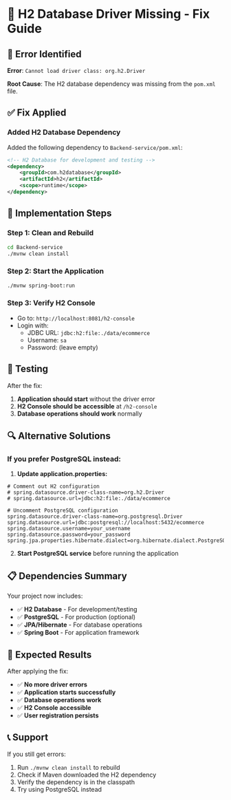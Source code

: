 # 🔧 H2 Database Driver Missing - Fix Guide

## 🚨 Error Identified

**Error**: `Cannot load driver class: org.h2.Driver`

**Root Cause**: The H2 database dependency was missing from the `pom.xml` file.

## ✅ Fix Applied

### **Added H2 Database Dependency**

Added the following dependency to `Backend-service/pom.xml`:

```xml
<!-- H2 Database for development and testing -->
<dependency>
    <groupId>com.h2database</groupId>
    <artifactId>h2</artifactId>
    <scope>runtime</scope>
</dependency>
```

## 🔄 Implementation Steps

### **Step 1: Clean and Rebuild**
```bash
cd Backend-service
./mvnw clean install
```

### **Step 2: Start the Application**
```bash
./mvnw spring-boot:run
```

### **Step 3: Verify H2 Console**
- Go to: `http://localhost:8081/h2-console`
- Login with:
  - JDBC URL: `jdbc:h2:file:./data/ecommerce`
  - Username: `sa`
  - Password: (leave empty)

## 🧪 Testing

After the fix:
1. **Application should start** without the driver error
2. **H2 Console should be accessible** at `/h2-console`
3. **Database operations should work** normally

## 🔍 Alternative Solutions

### **If you prefer PostgreSQL instead:**

1. **Update application.properties:**
```properties
# Comment out H2 configuration
# spring.datasource.driver-class-name=org.h2.Driver
# spring.datasource.url=jdbc:h2:file:./data/ecommerce

# Uncomment PostgreSQL configuration
spring.datasource.driver-class-name=org.postgresql.Driver
spring.datasource.url=jdbc:postgresql://localhost:5432/ecommerce
spring.datasource.username=your_username
spring.datasource.password=your_password
spring.jpa.properties.hibernate.dialect=org.hibernate.dialect.PostgreSQLDialect
```

2. **Start PostgreSQL service** before running the application

## 📋 Dependencies Summary

Your project now includes:
- ✅ **H2 Database** - For development/testing
- ✅ **PostgreSQL** - For production (optional)
- ✅ **JPA/Hibernate** - For database operations
- ✅ **Spring Boot** - For application framework

## 🎯 Expected Results

After applying the fix:
- ✅ **No more driver errors**
- ✅ **Application starts successfully**
- ✅ **Database operations work**
- ✅ **H2 Console accessible**
- ✅ **User registration persists**

## 📞 Support

If you still get errors:
1. Run `./mvnw clean install` to rebuild
2. Check if Maven downloaded the H2 dependency
3. Verify the dependency is in the classpath
4. Try using PostgreSQL instead
